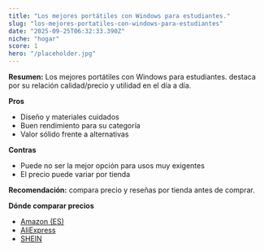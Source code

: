 ```yaml
---
title: "Los mejores portátiles con Windows para estudiantes."
slug: "los-mejores-portatiles-con-windows-para-estudiantes"
date: "2025-09-25T06:32:33.390Z"
niche: "hogar"
score: 1
hero: "/placeholder.jpg"
---
```


**Resumen:** Los mejores portátiles con Windows para estudiantes. destaca por su relación calidad/precio y utilidad en el día a día.

**Pros**
- Diseño y materiales cuidados
- Buen rendimiento para su categoría
- Valor sólido frente a alternativas

**Contras**
- Puede no ser la mejor opción para usos muy exigentes
- El precio puede variar por tienda

**Recomendación:** compara precio y reseñas por tienda antes de comprar.

**Dónde comparar precios**
- [Amazon (ES)](https://www.amazon.es/s?k=Los%20mejores%20port%C3%A1tiles%20con%20Windows%20para%20estudiantes.&tag=teknovashop25-21)
- [AliExpress](https://www.aliexpress.com/wholesale?SearchText=Los%20mejores%20port%C3%A1tiles%20con%20Windows%20para%20estudiantes.)
- [SHEIN](https://www.shein.com/pdsearch/Los%20mejores%20port%C3%A1tiles%20con%20Windows%20para%20estudiantes.)